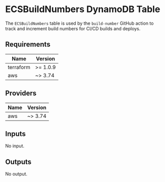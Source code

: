 # ECSBuildNumbers DynamoDB Table

The `ECSBuildNumbers` table is used by the `build-number` GitHub action to track and increment build numbers for CI/CD builds and deploys.

<!-- BEGINNING OF PRE-COMMIT-TERRAFORM DOCS HOOK -->
## Requirements

| Name | Version |
|------|---------|
| terraform | >= 1.0.9 |
| aws | ~> 3.74 |

## Providers

| Name | Version |
|------|---------|
| aws | ~> 3.74 |

## Inputs

No input.

## Outputs

No output.
<!-- END OF PRE-COMMIT-TERRAFORM DOCS HOOK -->
 